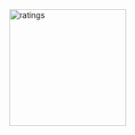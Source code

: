 <img width="209" alt="ratings" src="https://github.com/dipayanmaji/ratings/assets/121128467/021b390e-c523-4804-b380-b96480aae898">
